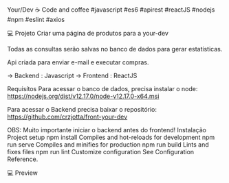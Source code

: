Your/Dev
☕ Code and coffee
#javascript #es6 #apirest #reactJS #nodejs #npm #eslint #axios


💻 Projeto
Criar uma página de produtos para a your-dev

Todas as consultas serão salvas no banco de dados para gerar estatísticas.

Api criada para enviar e-mail e executar compras. 


-> Backend : Javascript -> Frontend : ReactJS

Requisítos
Para acessar o banco de dados, precisa instalar o node: https://nodejs.org/dist/v12.17.0/node-v12.17.0-x64.msi

Para acessar o Backend precisa baixar o repositório: https://github.com/crzjotta/front-your-dev

OBS: Muito importante iniciar o backend antes do frontend!
Instalação
Project setup
npm install
Compiles and hot-reloads for development
npm run serve
Compiles and minifies for production
npm run build
Lints and fixes files
npm run lint
Customize configuration
See Configuration Reference.

💻 Preview
